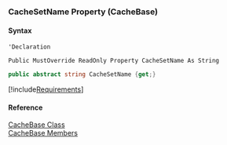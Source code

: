 ﻿### CacheSetName Property (CacheBase)

#### Syntax

```vbnet
'Declaration

Public MustOverride ReadOnly Property CacheSetName As String
```

```csharp
public abstract string CacheSetName {get;}
```

[!include[Requirements](../partials/requirements.md)]

#### Reference

[CacheBase Class](fcSDK~FChoice.Foundation.CacheBase.md)  
[CacheBase Members](fcSDK~FChoice.Foundation.CacheBase_members.md)